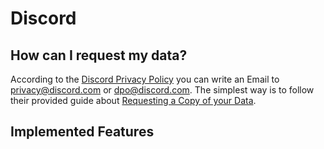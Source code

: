 
# Discord

## How can I request my data?

According to the [Discord Privacy Policy](https://discord.com/privacy) you can write an Email to privacy@discord.com or dpo@discord.com. The simplest way is to follow their provided guide about [Requesting a Copy of your Data](https://support.discord.com/hc/en-us/articles/360004027692-Requesting-a-Copy-of-your-Data).


## Implemented Features

